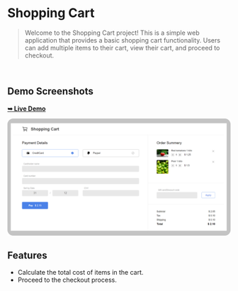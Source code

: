 # Shopping Cart

 > Welcome to the Shopping Cart project! This is a simple web application that provides a basic shopping cart functionality. Users can add multiple items to their cart, view their cart, and proceed to checkout.

<br/>

## Demo Screenshots

<a href="https://onlineshopper.netlify.app/"><strong>➥ Live Demo</strong></a>

![shoppingcart Demo](./readme-images/shoppingcart.png "Demo")

## Features
- Calculate the total cost of items in the cart.
- Proceed to the checkout process.

